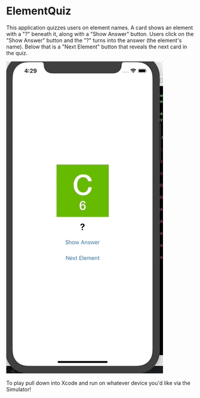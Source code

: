 # ElementQuiz
This application quizzes users on element names.
A card shows an element with a "?" beneath it, along with a "Show Answer" button.
Users click on the "Show Answer" button and the "?" turns into the answer (the element's name).
Below that is a "Next Element" button that reveals the next card in the quiz.

![app use gif](https://github.com/cmonkey03/ElementQuiz/blob/master/Oct-03-2018%2016-30-49.gif)

To play pull down into Xcode and run on whatever device you'd like via the Simulator!

